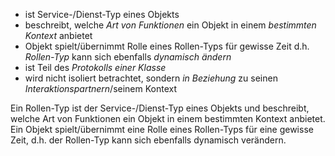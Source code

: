 - ist Service-/Dienst-Typ eines Objekts
- beschreibt, welche *Art von Funktionen* ein Objekt in einem *bestimmten Kontext* anbietet
- Objekt spielt/übernimmt Rolle eines Rollen-Typs für gewisse Zeit
  d.h. *Rollen-Typ* kann sich ebenfalls *dynamisch ändern*
- ist Teil des *Protokolls einer Klasse*
- wird nicht isoliert betrachtet, sondern *in Beziehung* zu seinen *Interaktionspartnern*/seinem Kontext

Ein Rollen-Typ ist der Service-/Dienst-Typ eines Objekts und beschreibt, welche Art von Funktionen ein Objekt in einem bestimmten Kontext anbietet. Ein Objekt spielt/übernimmt eine Rolle eines Rollen-Typs für eine gewisse Zeit, d.h. der Rollen-Typ kann sich ebenfalls dynamisch verändern. 